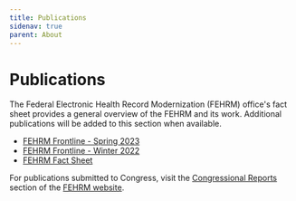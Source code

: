 ```yaml
---
title: Publications
sidenav: true
parent: About
---
```

# Publications

The Federal Electronic Health Record Modernization (FEHRM) office's fact sheet provides a general overview of the FEHRM and its work. Additional publications will be added to this section when available. 

* [F﻿EHRM Frontline - Spring 2023](/images/frontline_spring-2023_issue-2_final_508_2.pdf)
* [FEHRM Frontline - Winter 2022](/images/fehrm-frontline_winter-2022_508_final.pdf)
* [FEHRM Fact Sheet](/images/fehrm-fact-sheet.pdf)

For publications submitted to Congress, visit the [Congressional Reports](/congressional-reports) section of the [FEHRM website](/).